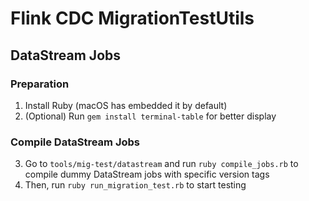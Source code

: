 # Flink CDC MigrationTestUtils

## DataStream Jobs
### Preparation

1. Install Ruby (macOS has embedded it by default)
2. (Optional) Run `gem install terminal-table` for better display

### Compile DataStream Jobs
3. Go to `tools/mig-test/datastream` and run `ruby compile_jobs.rb` to compile dummy DataStream jobs with specific version tags
4. Then, run `ruby run_migration_test.rb` to start testing